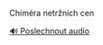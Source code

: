 
Chiméra netržních cen

[🔊 Poslechnout audio](/data/7-paragraphs/audio/chapter_72/para_010-Chimra-netrnch-cen.mp3)
